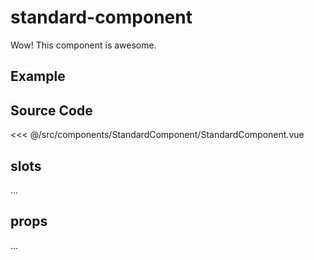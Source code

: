 # standard-component

Wow! This component is awesome.

## Example

<Demo componentName="standard-component" />

## Source Code

<SourceCode>
<<< @/src/components/StandardComponent/StandardComponent.vue
</SourceCode>

## slots

...

## props

...